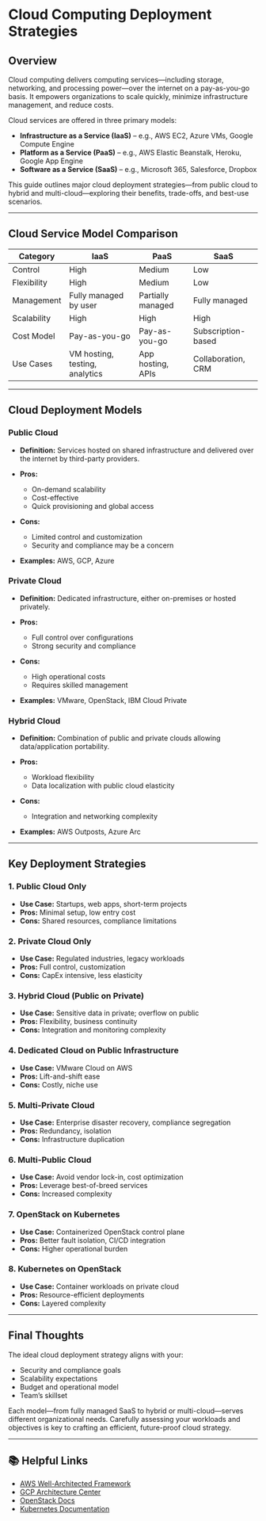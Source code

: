 # Cloud Computing Deployment Strategies

## Overview

Cloud computing delivers computing services—including storage, networking, and processing power—over the internet on a pay-as-you-go basis. It empowers organizations to scale quickly, minimize infrastructure management, and reduce costs.

Cloud services are offered in three primary models:

* **Infrastructure as a Service (IaaS)** – e.g., AWS EC2, Azure VMs, Google Compute Engine
* **Platform as a Service (PaaS)** – e.g., AWS Elastic Beanstalk, Heroku, Google App Engine
* **Software as a Service (SaaS)** – e.g., Microsoft 365, Salesforce, Dropbox

This guide outlines major cloud deployment strategies—from public cloud to hybrid and multi-cloud—exploring their benefits, trade-offs, and best-use scenarios.

---

## Cloud Service Model Comparison

| Category    | IaaS                           | PaaS              | SaaS               |
| ----------- | ------------------------------ | ----------------- | ------------------ |
| Control     | High                           | Medium            | Low                |
| Flexibility | High                           | Medium            | Low                |
| Management  | Fully managed by user          | Partially managed | Fully managed      |
| Scalability | High                           | High              | High               |
| Cost Model  | Pay-as-you-go                  | Pay-as-you-go     | Subscription-based |
| Use Cases   | VM hosting, testing, analytics | App hosting, APIs | Collaboration, CRM |

---

## Cloud Deployment Models

### Public Cloud

* **Definition:** Services hosted on shared infrastructure and delivered over the internet by third-party providers.
* **Pros:**

  * On-demand scalability
  * Cost-effective
  * Quick provisioning and global access
* **Cons:**

  * Limited control and customization
  * Security and compliance may be a concern
* **Examples:** AWS, GCP, Azure

### Private Cloud

* **Definition:** Dedicated infrastructure, either on-premises or hosted privately.
* **Pros:**

  * Full control over configurations
  * Strong security and compliance
* **Cons:**

  * High operational costs
  * Requires skilled management
* **Examples:** VMware, OpenStack, IBM Cloud Private

### Hybrid Cloud

* **Definition:** Combination of public and private clouds allowing data/application portability.
* **Pros:**

  * Workload flexibility
  * Data localization with public cloud elasticity
* **Cons:**

  * Integration and networking complexity
* **Examples:** AWS Outposts, Azure Arc

---

## Key Deployment Strategies

### 1. **Public Cloud Only**

* **Use Case:** Startups, web apps, short-term projects
* **Pros:** Minimal setup, low entry cost
* **Cons:** Shared resources, compliance limitations

### 2. **Private Cloud Only**

* **Use Case:** Regulated industries, legacy workloads
* **Pros:** Full control, customization
* **Cons:** CapEx intensive, less elasticity

### 3. **Hybrid Cloud (Public on Private)**

* **Use Case:** Sensitive data in private; overflow on public
* **Pros:** Flexibility, business continuity
* **Cons:** Integration and monitoring complexity

### 4. **Dedicated Cloud on Public Infrastructure**

* **Use Case:** VMware Cloud on AWS
* **Pros:** Lift-and-shift ease
* **Cons:** Costly, niche use

### 5. **Multi-Private Cloud**

* **Use Case:** Enterprise disaster recovery, compliance segregation
* **Pros:** Redundancy, isolation
* **Cons:** Infrastructure duplication

### 6. **Multi-Public Cloud**

* **Use Case:** Avoid vendor lock-in, cost optimization
* **Pros:** Leverage best-of-breed services
* **Cons:** Increased complexity

### 7. **OpenStack on Kubernetes**

* **Use Case:** Containerized OpenStack control plane
* **Pros:** Better fault isolation, CI/CD integration
* **Cons:** Higher operational burden

### 8. **Kubernetes on OpenStack**

* **Use Case:** Container workloads on private cloud
* **Pros:** Resource-efficient deployments
* **Cons:** Layered complexity

---

## Final Thoughts

The ideal cloud deployment strategy aligns with your:

* Security and compliance goals
* Scalability expectations
* Budget and operational model
* Team’s skillset

Each model—from fully managed SaaS to hybrid or multi-cloud—serves different organizational needs. Carefully assessing your workloads and objectives is key to crafting an efficient, future-proof cloud strategy.

---

## 📚 Helpful Links

* [AWS Well-Architected Framework](https://aws.amazon.com/architecture/well-architected/)
* [GCP Architecture Center](https://cloud.google.com/architecture)
* [OpenStack Docs](https://docs.openstack.org/)
* [Kubernetes Documentation](https://kubernetes.io/docs/)
